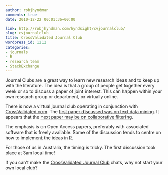 ```yaml
---
author: robjhyndman
comments: true
date: 2010-12-22 00:01:36+00:00

link: http://robjhyndman.com/hyndsight/cvjournalclub/
slug: cvjournalclub
title: CrossValidated Journal Club
wordpress_id: 1212
categories:
- journals
- R
- research team
- StackExchange
---
```


Journal Clubs are a great way to learn new research ideas and to keep up with the literature. The idea is that a group of people get together every week or so to discuss a paper of joint interest. This can happen within your own research group or department, or virtually online.

There is now a virtual journal club operating in conjunction with [CrossValidated.com](http://CrossValidated.com). The [first paper discussed was on text data mining](http://meta.stats.stackexchange.com/q/674/159). It appears that the [next paper may be on collaborative filtering](http://meta.stats.stackexchange.com/q/685/159).

The emphasis is on Open Access papers, preferably with associated software that is freely available. Some of the discussion tends to centre on how to implement the ideas in [R](http://www.r-project.org).

For those of us in Australia, the timing is tricky. The first discussion took place at 3am local time!

If you can't make the [CrossValidated Journal Club](http://meta.stats.stackexchange.com/q/685/159) chats, why not start your own local club?

